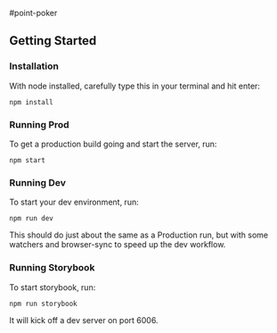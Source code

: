 #point-poker

## Getting Started

### Installation

With node installed, carefully type this in your terminal and hit enter:

```
npm install
```

### Running Prod

To get a production build going and start the server, run:

```
npm start
```

### Running Dev

To start your dev environment, run:

```
npm run dev
```

This should do just about the same as a Production run, but with some watchers and browser-sync to speed up the dev workflow.


### Running Storybook

To start storybook, run:

```
npm run storybook
```

It will kick off a dev server on port 6006.
